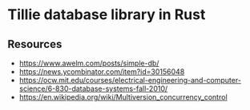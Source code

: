 # Tillie database library in Rust

## Resources

- https://www.awelm.com/posts/simple-db/
- https://news.ycombinator.com/item?id=30156048
- https://ocw.mit.edu/courses/electrical-engineering-and-computer-science/6-830-database-systems-fall-2010/
- https://en.wikipedia.org/wiki/Multiversion_concurrency_control
